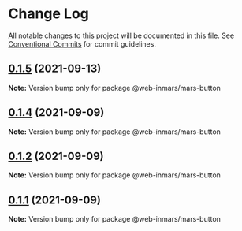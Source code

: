 # Change Log

All notable changes to this project will be documented in this file.
See [Conventional Commits](https://conventionalcommits.org) for commit guidelines.

## [0.1.5](https://github.com/MarsGotta/web-inmars/compare/@web-inmars/mars-button@0.1.4...@web-inmars/mars-button@0.1.5) (2021-09-13)

**Note:** Version bump only for package @web-inmars/mars-button





## [0.1.4](https://github.com/MarsGotta/web-inmars/compare/@web-inmars/mars-button@0.1.1...@web-inmars/mars-button@0.1.4) (2021-09-09)

**Note:** Version bump only for package @web-inmars/mars-button





## [0.1.2](https://github.com/MarsGotta/web-inmars/compare/@web-inmars/mars-button@0.1.1...@web-inmars/mars-button@0.1.2) (2021-09-09)

**Note:** Version bump only for package @web-inmars/mars-button





## [0.1.1](https://github.com/MarsGotta/web-inmars/compare/@web-inmars/mars-button@0.1.0...@web-inmars/mars-button@0.1.1) (2021-09-09)

**Note:** Version bump only for package @web-inmars/mars-button

